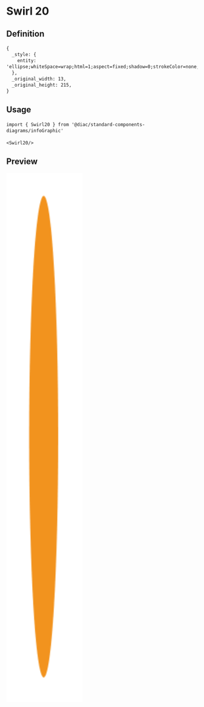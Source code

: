 # Swirl 20

## Definition

```
{
  _style: { 
    entity: 'ellipse;whiteSpace=wrap;html=1;aspect=fixed;shadow=0;strokeColor=none;fillColor=#F2931E;fontSize=17;fontColor=#FFFFFF;align=center;fontStyle=1;rounded=0;',
  },
  _original_width: 13,
  _original_height: 215,
}
```

## Usage

```
import { Swirl20 } from '@diac/standard-components-diagrams/infoGraphic'

<Swirl20/>
```

## Preview

<img src="./swirl-20.png" width="200"/>
